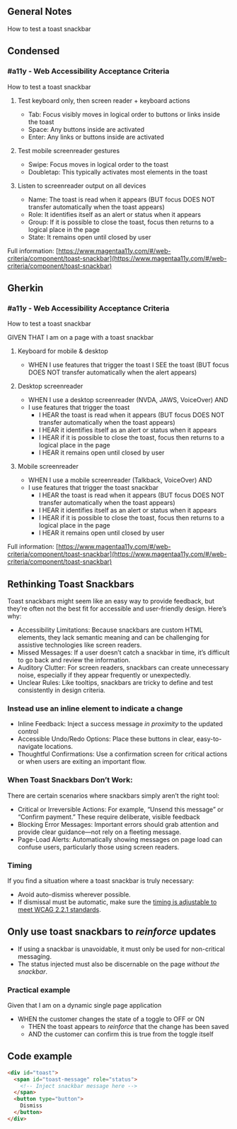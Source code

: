## General Notes

How to test a toast snackbar

## Condensed

### #a11y - Web Accessibility Acceptance Criteria

How to test a toast snackbar

1. Test keyboard only, then screen reader + keyboard actions

   - Tab: Focus visibly moves in logical order to buttons or links inside the toast
   - Space: Any buttons inside are activated
   - Enter: Any links or buttons inside are activated

2. Test mobile screenreader gestures

   - Swipe: Focus moves in logical order to the toast
   - Doubletap: This typically activates most elements in the toast

3. Listen to screenreader output on all devices

   - Name: The toast is read when it appears (BUT focus DOES NOT transfer automatically when the toast appears)
   - Role: It identifies itself as an alert or status when it appears
   - Group: If it is possible to close the toast, focus then returns to a logical place in the page
   - State: It remains open until closed by user

Full information: [https://www.magentaa11y.com/#/web-criteria/component/toast-snackbar](https://www.magentaa11y.com/#/web-criteria/component/toast-snackbar)

## Gherkin

### #a11y - Web Accessibility Acceptance Criteria

How to test a toast snackbar

GIVEN THAT I am on a page with a toast snackbar

1. Keyboard for mobile & desktop

   - WHEN I use features that trigger the toast I SEE the toast (BUT focus DOES NOT transfer automatically when the alert appears)

2. Desktop screenreader

   - WHEN I use a desktop screenreader (NVDA, JAWS, VoiceOver) AND 
   - I use features that trigger the toast
      - I HEAR the toast is read when it appears (BUT focus DOES NOT transfer automatically when the toast appears)
      - I HEAR it identifies itself as an alert or status when it appears
      - I HEAR if it is possible to close the toast, focus then returns to a logical place in the page
      - I HEAR it remains open until closed by user

3. Mobile screenreader

   - WHEN I use a mobile screenreader (Talkback, VoiceOver) AND
   - I use features that trigger the toast snackbar
      - I HEAR the toast is read when it appears (BUT focus DOES NOT transfer automatically when the toast appears)
      - I HEAR it identifies itself as an alert or status when it appears
      - I HEAR if it is possible to close the toast, focus then returns to a logical place in the page
      - I HEAR it remains open until closed by user

Full information: [https://www.magentaa11y.com/#/web-criteria/component/toast-snackbar](https://www.magentaa11y.com/#/web-criteria/component/toast-snackbar)

## Rethinking Toast Snackbars

Toast snackbars might seem like an easy way to provide feedback, but they’re often not the best fit for accessible and user-friendly design. Here’s why:

   - Accessibility Limitations: Because snackbars are custom HTML elements, they lack semantic meaning and can be challenging for assistive technologies like screen readers.
   - Missed Messages: If a user doesn’t catch a snackbar in time, it’s difficult to go back and review the information.
   - Auditory Clutter: For screen readers, snackbars can create unnecessary noise, especially if they appear frequently or unexpectedly.
   - Unclear Rules: Like tooltips, snackbars are tricky to define and test consistently in design criteria.

### Instead use an inline element to indicate a change

   - Inline Feedback: Inject a success message _in proximity_ to the updated control
   - Accessible Undo/Redo Options: Place these buttons in clear, easy-to-navigate locations.
   - Thoughtful Confirmations: Use a confirmation screen for critical actions or when users are exiting an important flow.

<!-- TODO: Needs JS support to activate the toast!

<example>
<fieldset>
  <legend>Marketing preferences</legend>
  <input type="checkbox" role="switch" id="spam" aria-describedby="hint-spam-message" checked="">
  <label for="spam">
   Send me constant spam
   </label>
  <div id="hint-spam" role="alert" class="alert notification inert">
    <div id="hint-spam-message">
      - Use JS to inject the alert here (comment out in the future)
    </div>     
  </div>
</fieldset>
</example> -->

### When Toast Snackbars Don’t Work:
There are certain scenarios where snackbars simply aren’t the right tool:

   - Critical or Irreversible Actions: For example, “Unsend this message” or “Confirm payment.” These require deliberate, visible feedback
   - Blocking Error Messages: Important errors should grab attention and provide clear guidance—not rely on a fleeting message.
   - Page-Load Alerts: Automatically showing messages on page load can confuse users, particularly those using screen readers.

### Timing

If you find a situation where a toast snackbar is truly necessary:

   - Avoid auto-dismiss wherever possible.
   - If dismissal must be automatic, make sure the [timing is adjustable to meet WCAG 2.2.1 standards](https://www.w3.org/WAI/WCAG21/Understanding/timing-adjustable.html).
  

## Only use toast snackbars to _reinforce_ updates

   - If using a snackbar is unavoidable, it must only be used for non-critical messaging. 
   - The status injected must also be discernable on the page _without the snackbar_.

### Practical example

Given that I am on a dynamic single page application

   - WHEN the customer changes the state of a toggle to OFF or ON
      - THEN the toast appears to _reinforce_ that the change has been saved
      - AND the customer can confirm this is true from the toggle itself

## Code example

```html
<div id="toast">
  <span id="toast-message" role="status">
    <!-- Inject snackbar message here -->
  </span>
  <button type="button">
    Dismiss
  </button>
</div>
```
